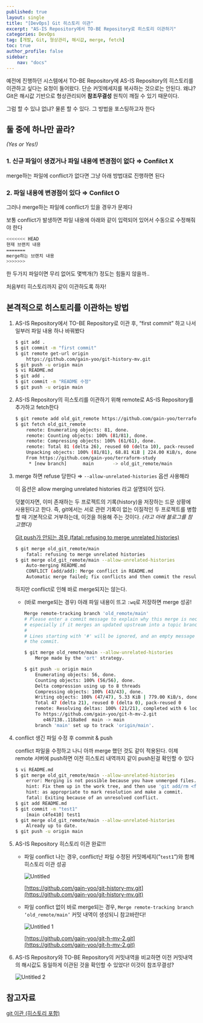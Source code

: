 ```yaml
---
published: true
layout: single
title: "[DevOps] Git 히스토리 이관"
excerpt: "AS-IS Repository에서 TO-BE Repository로 히스토리 이관하기"
categories: DevOps
tag: [개발, Git, 형상관리, 해시값, merge, fetch]
toc: true
author_profile: false
sidebar:
    nav: "docs"
---
```


예전에 진행하던 시스템에서 TO-BE Repository에 AS-IS Repository의 히스토리를 이관하고 싶다는 요청이 들어왔다. 단순 커밋메세지를 복사하는 것으로는 안된다. 왜냐? Git은 해시값 기반으로 형상관리되어 **참조무결성** 원칙이 깨질 수 있기 때문이다.

그럼 할 수 있냐 없냐? 물론 할 수 있다. 그 방법을 포스팅하고자 한다

## 둘 중에 하나만 골라?

*(Yes or Yes!)*

### 1. 신규 파일이 생겼거나 파일 내용에 변경점이 없다 ⇒ Confilct X

merge하는 파일에 conflict가 없다면 그냥 아래 방법대로 진행하면 된다

### 2. 파일 내용에 변경점이 있다 ⇒ Confilct O

그러나 merge하는 파일에 conflict가 있을 경우가 문제다

보통 conflict가 발생하면 파일 내용에 아래와 같이 입력되어 있어서 수동으로 수정해줘야 한다

```bash
<<<<<<< HEAD
현재 브랜치 내용
=======
merge하는 브랜치 내용
>>>>>>>
```

한 두가지 파일이면 무리 없어도 몇백개(?) 정도는 힘들지 않을까..

처음부터 히스토리까지 같이 이관하도록 하자!

## 본격적으로 히스토리를 이관하는 방법

1. AS-IS Repository에서 TO-BE Repository로 이관 후, “first commit” 하고 나서 일부러 파일 내용 하나 바꿔봤다
    
    ```bash
    $ git add .
    $ git commit -m "first commit"
    $ git remote get-url origin
    	https://github.com/gain-yoo/git-history-mv.git
    $ git push -u origin main
    $ vi README.md
    $ git add .
    $ git commit -m "README 수정"
    $ git push -u origin main
    ```
    
2. AS-IS Repository의 히스토리를 이관하기 위해 remote로 AS-IS Repository를 추가하고 fetch한다
    
    ```bash
    $ git remote add old_git_remote https://github.com/gain-yoo/terraform-study.git
    $ git fetch old_git_remote
    	remote: Enumerating objects: 81, done.
    	remote: Counting objects: 100% (81/81), done.
    	remote: Compressing objects: 100% (61/61), done.
    	remote: Total 81 (delta 26), reused 60 (delta 10), pack-reused 0
    	Unpacking objects: 100% (81/81), 68.81 KiB | 224.00 KiB/s, done.
    	From https://github.com/gain-yoo/terraform-study
    	 * [new branch]      main       -> old_git_remote/main
    ```
    
3. merge 하면 refuse 당한다 ⇒ `--allow-unrelated-histories` 옵션 사용해라
    
    이 옵션은 allow merging unrelated histories 라고 설명되어 있다.
    
    덧붙이자면, 이미 존재하는 두 프로젝트의 기록(history)을 저장하는 드문 상황에 사용된다고 한다. 즉, git에서는 서로 관련 기록이 없는 이질적인 두 프로젝트를 병합할 때 기본적으로 거부하는데, 이것을 허용해 주는 것이다. *(라고 아래 블로그를 참고했다)*
    
    [Git push가 안되는 경우 (fatal: refusing to merge unrelated histories)](https://gdtbgl93.tistory.com/63)
    
    ```bash
    $ git merge old_git_remote/main
    	fatal: refusing to merge unrelated histories
    $ git merge old_git_remote/main --allow-unrelated-histories
    	Auto-merging README.md
    	CONFLICT (add/add): Merge conflict in README.md
    	Automatic merge failed; fix conflicts and then commit the result.
    ```
    
    하지만 conflict로 인해 바로 merge되지는 않는다.
    
    - (바로 merge되는 경우) 아래 파일 내용이 뜨고 `:wq`로 저장하면 merge 성공!
        
        ```bash
        Merge remote-tracking branch 'old_remote/main'
        # Please enter a commit message to explain why this merge is necessary,
        # especially if it merges an updated upstream into a topic branch.
        #
        # Lines starting with '#' will be ignored, and an empty message aborts
        # the commit.
        ```
        
        ```bash
        $ git merge old_remote/main --allow-unrelated-histories
        	Merge made by the 'ort' strategy.
        ```
        
        ```bash
        $ git push -u origin main
        	Enumerating objects: 56, done.
        	Counting objects: 100% (56/56), done.
        	Delta compression using up to 8 threads
        	Compressing objects: 100% (43/43), done.
        	Writing objects: 100% (47/47), 5.33 KiB | 779.00 KiB/s, done.
        	Total 47 (delta 21), reused 0 (delta 0), pack-reused 0
        	remote: Resolving deltas: 100% (21/21), completed with 6 local objects.
        	To https://github.com/gain-yoo/git-h-mv-2.git
        	   e467138..118a8ed  main -> main
        	branch 'main' set up to track 'origin/main'.
        ```
        
4. conflict 생긴 파일 수정 후 commit & push
    
    conflict 파일을 수정하고 나니 아까 merge 했던 것도 같이 적용된다. 이제 remote 서버에 push하면 이전 히스토리 내역까지 같이 push된걸 확인할 수 있다
    
    ```bash
    $ vi README.md
    $ git merge old_git_remote/main --allow-unrelated-histories
    	error: Merging is not possible because you have unmerged files.
    	hint: Fix them up in the work tree, and then use 'git add/rm <file>'
    	hint: as appropriate to mark resolution and make a commit.
    	fatal: Exiting because of an unresolved conflict.
    $ git add README.md
    $ git commit -m "test1"
    	[main c4fe410] test1
    $ git merge old_git_remote/main --allow-unrelated-histories
    	Already up to date.
    $ git push -u origin main
    ```
    
5. AS-IS Repository 히스토리 이관 완료!!!
    - 파일 conflict 나는 경우, conflict난 파일 수정된 커밋메세지(”`test1`”)와 함께 히스토리 이관 성공
        
        ![Untitled](https://github.com/gain-yoo/gain-yoo.github.io/assets/100563973/f7b16d18-dd8f-4181-8c0e-fc303b5a62d8)

        
        [https://github.com/gain-yoo/git-history-mv.git](https://github.com/gain-yoo/git-history-mv.git)
        
    - 파일 conflict 없이 바로 merge되는 경우, `Merge remote-tracking branch ‘old_remote/main’` 커밋 내역이 생성되니 참고바란다!
        
        ![Untitled 1](https://github.com/gain-yoo/gain-yoo.github.io/assets/100563973/c2dd8daa-2bec-4190-a688-60e68a2111c1)

        
        [https://github.com/gain-yoo/git-h-mv-2.git](https://github.com/gain-yoo/git-h-mv-2.git)
        
6. AS-IS Repository와 TO-BE Repository의 커밋내역을 비교하면 이전 커밋내역의 해시값도 동일하게 이관된 것을 확인할 수 있었다! 이것이 참조무결성?
    
    ![Untitled 2](https://github.com/gain-yoo/gain-yoo.github.io/assets/100563973/906778f7-ed7d-4434-871f-5a4383d3121d)

    

## 참고자료

[git 이관 (히스토리 포함)](https://toddv.tistory.com/9)
